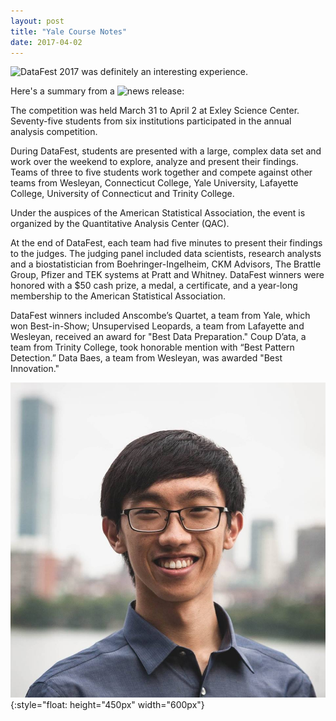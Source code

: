 ```yaml
---
layout: post
title: "Yale Course Notes"
date: 2017-04-02
---
```


![DataFest 2017](http://datafest.blogs.wesleyan.edu/) was definitely an interesting experience.

Here's a summary from a ![news release:](http://newsletter.blogs.wesleyan.edu/2017/04/10/wesleyan-team-honored-for-best-innovation-at-2017-datafest/?gaclick=featured) 

The competition was held March 31 to April 2 at Exley Science Center. Seventy-five students from six institutions participated in the annual analysis competition.

During DataFest, students are presented with a large, complex data set and work over the weekend to explore, analyze and present their findings. Teams of three to five students work together and compete against other teams from Wesleyan, Connecticut College, Yale University, Lafayette College, University of Connecticut and Trinity College.

Under the auspices of the American Statistical Association, the event is organized by the Quantitative Analysis Center (QAC).

At the end of DataFest, each team had five minutes to present their findings to the judges. The judging panel included data scientists, research analysts and a biostatistician from Boehringer-Ingelheim, CKM Advisors, The Brattle Group, Pfizer and TEK systems at Pratt and Whitney. DataFest winners were honored with a $50 cash prize, a medal, a certificate, and a year-long membership to the American Statistical Association.

DataFest winners included Anscombe’s Quartet, a team from Yale, which won Best-in-Show; Unsupervised Leopards, a team from Lafayette and Wesleyan, received an award for "Best Data Preparation." Coup D’ata, a team from Trinity College, took honorable mention with “Best Pattern Detection.” Data Baes, a team from Wesleyan, was awarded "Best Innovation."

![Boston_Headshot](/img/Boston_Headshot.jpg){:style="float: height="450px" width="600px"}


